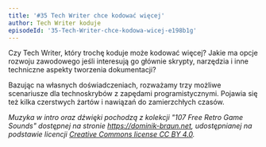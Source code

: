```yaml
---
title: '#35 Tech Writer chce kodować więcej'
author: Tech Writer koduje
episodeId: '35-Tech-Writer-chce-kodowa-wicej-e198b1g'
---
```


Czy Tech Writer, który trochę koduje może kodować więcej? Jakie ma opcje rozwoju
zawodowego jeśli interesują go głównie skrypty, narzędzia i inne techniczne
aspekty tworzenia dokumentacji?

Bazując na własnych doświadczeniach, rozważamy trzy możliwe scenariusze dla
technoskrybów z zapędami programistycznymi. Pojawia się też kilka czerstwych
żartów i nawiązań do zamierzchłych czasów.

_Muzyka w intro oraz dźwięki pochodzą z kolekcji "107 Free Retro Game Sounds"
dostępnej na stronie <https://dominik-braun.net>, udostępnianej na podstawie
licencji
[Creative Commons license CC BY 4.0](https://creativecommons.org/licenses/by/4.0/)._
